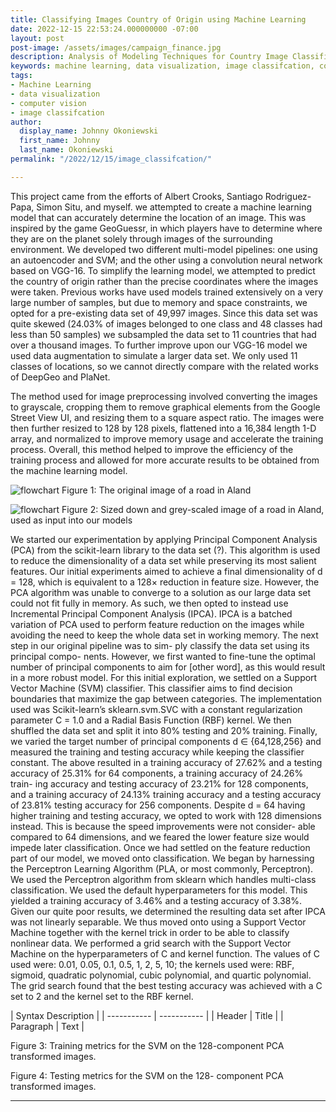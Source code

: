 ```yaml
---
title: Classifying Images Country of Origin using Machine Learning
date: 2022-12-15 22:53:24.000000000 -07:00
layout: post
post-image: /assets/images/campaign_finance.jpg
description: Analysis of Modeling Techniques for Country Image Classification
keywords: machine learning, data visualization, image classifcation, computer vision
tags:
- Machine Learning
- data visualization
- computer vision
- image classifcation
author:
  display_name: Johnny Okoniewski
  first_name: Johnny
  last_name: Okoniewski
permalink: "/2022/12/15/image_classifcation/"

---
```


This project came from the efforts of Albert Crooks, Santiago Rodriguez-Papa, Simon Situ, and myself. we attempted to create a machine learning model that can accurately determine the location of an image. This was inspired by the game GeoGuessr, in which players have to determine where they are on the planet solely through images of the surrounding environment. We developed two different multi-model pipelines: one using an autoencoder and SVM; and the other using a convolution neural network based on VGG-16. To simplify the learning model, we attempted to predict the country of origin rather than the precise coordinates where the images were taken. Previous works have used models trained extensively on a very large number of samples, but due to memory and space constraints, we opted for a pre-existing data set of 49,997 images. Since this data set was quite skewed (24.03% of images belonged to one class and 48 classes had less than 50 samples) we subsampled the data set to 11 countries that had over a thousand images. To further improve upon our VGG-16 model we used data augmentation to simulate a larger data set. We only used 11 classes of locations, so we cannot directly compare with the related works of DeepGeo and PlaNet.

The method used for image preprocessing involved converting the images to grayscale, cropping them to remove graphical elements from the Google Street View UI, and resizing them to a square aspect ratio. The images were then further resized to 128 by 128 pixels, flattened into a 16,384 length 1-D array, and normalized to improve memory usage and accelerate the training process. Overall, this method helped to improve the efficiency of the training process and allowed for more accurate results to be obtained from the machine learning model.

![flowchart](/assets/images/img_classifcation/fig1.png)
Figure 1: The original image of a road in Aland
 
![flowchart](/assets/images/img_classifcation/fig2.png)
Figure 2: Sized down and grey-scaled image of a road in Aland, used as input into our models


We started our experimentation by applying Principal Component Analysis (PCA) from the scikit-learn library to the data set (?). This algorithm is used to reduce the dimensionality of a data set while preserving its most salient features. Our initial experiments aimed to achieve a final dimensionality of d = 128, which is equivalent to a 128× reduction in feature size. However, the PCA algorithm was unable to converge to a solution as our large data set could not fit fully in memory. As such, we then opted to instead use Incremental Principal Component Analysis (IPCA). IPCA is a batched variation of PCA used to perform feature reduction on the images while avoiding the need to keep the whole data set in working memory.
The next step in our original pipeline was to sim- ply classify the data set using its principal compo- nents. However, we first wanted to fine-tune the optimal number of principal components to aim for [other word], as this would result in a more robust model. For this initial exploration, we settled on a Support Vector Machine (SVM) classifier. This classifier aims to find decision boundaries that maximize the gap between categories. The implementation used was Scikit-learn’s sklearn.svm.SVC with a constant regularization parameter C = 1.0 and a Radial Basis Function (RBF) kernel. We then shuffled the data set and split it into 80% testing and 20% training. Finally, we varied the target number of principal components d ∈ {64,128,256} and measured the training and testing accuracy while keeping the classifier constant.
The above resulted in a training accuracy of 27.62% and a testing accuracy of 25.31% for 64 components, a training accuracy of 24.26% train- ing accuracy and testing accuracy of 23.21% for 128 components, and a training accuracy of 24.13% training accuracy and a testing accuracy of 23.81% testing accuracy for 256 components. Despite d = 64 having higher training and testing accuracy, we opted to work with 128 dimensions instead. This is because the speed improvements were not consider- able compared to 64 dimensions, and we feared the lower feature size would impede later classification.
Once we had settled on the feature reduction part of our model, we moved onto classification. We began by harnessing the Perceptron Learning Algorithm (PLA, or most commonly, Perceptron). We used the Perceptron algorithm from sklearn which handles multi-class classification. We used the default hyperparameters for this model. This yielded a training accuracy of 3.46% and a testing accuracy of 3.38%.
Given our quite poor results, we determined the resulting data set after IPCA was not linearly separable. We thus moved onto using a Support Vector Machine together with the kernel trick in order to be able to classify nonlinear data. We performed a grid search with the Support Vector Machine on the hyperparameters of C and kernel function. The values of C used were: 0.01, 0.05, 0.1, 0.5, 1, 2, 5, 10; the kernels used were: RBF, sigmoid, quadratic polynomial, cubic polynomial, and quartic polynomial. The grid search found that the best testing accuracy was achieved with a C set to 2 and the kernel set to the RBF kernel.

| Syntax        Description |
| ----------- | ----------- |
| Header      | Title       |
| Paragraph   | Text        |


Figure 3: Training metrics for the SVM on the 128-component PCA transformed images.

Figure 4: Testing metrics for the SVM on the 128- component PCA transformed images.

---
